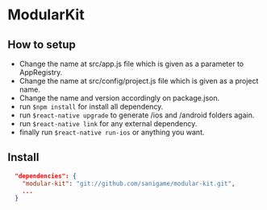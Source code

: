 # ModularKit

## How to setup

- Change the name at src/app.js file which is given as a parameter to AppRegistry.
- Change the name at src/config/project.js file which is given as a project name.
- Change the name and version accordingly on package.json.
- run ```$npm install``` for install all dependency.
- run ```$react-native upgrade``` to generate /ios and /android folders again.
- run ```$react-native link``` for any external dependency.
- finally run ```$react-native run-ios``` or anything you want.

## Install

```json
  "dependencies": {
    "modular-kit": "git://github.com/sanigame/modular-kit.git",
    ...
  }
```